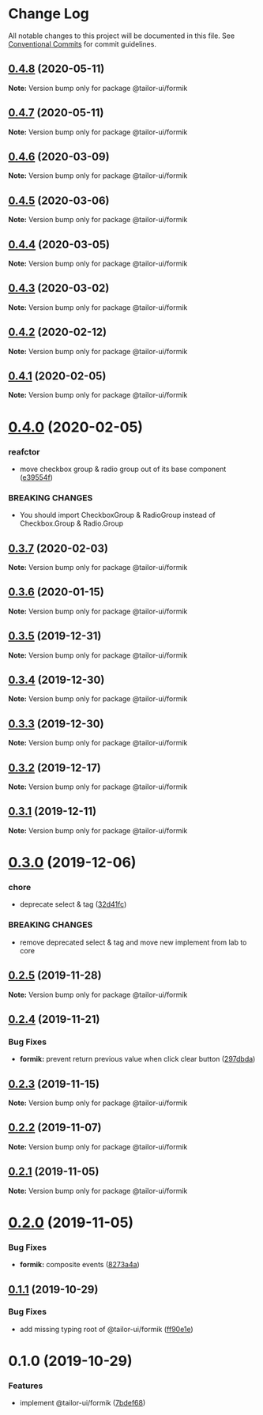 # Change Log

All notable changes to this project will be documented in this file.
See [Conventional Commits](https://conventionalcommits.org) for commit guidelines.

## [0.4.8](https://github.com/Yoctol/tailor-ui/compare/@tailor-ui/formik@0.4.7...@tailor-ui/formik@0.4.8) (2020-05-11)

**Note:** Version bump only for package @tailor-ui/formik





## [0.4.7](https://github.com/Yoctol/tailor-ui/compare/@tailor-ui/formik@0.4.6...@tailor-ui/formik@0.4.7) (2020-05-11)

**Note:** Version bump only for package @tailor-ui/formik





## [0.4.6](https://github.com/Yoctol/tailor-ui/compare/@tailor-ui/formik@0.4.5...@tailor-ui/formik@0.4.6) (2020-03-09)

**Note:** Version bump only for package @tailor-ui/formik





## [0.4.5](https://github.com/Yoctol/tailor-ui/compare/@tailor-ui/formik@0.4.4...@tailor-ui/formik@0.4.5) (2020-03-06)

**Note:** Version bump only for package @tailor-ui/formik





## [0.4.4](https://github.com/Yoctol/tailor-ui/compare/@tailor-ui/formik@0.4.3...@tailor-ui/formik@0.4.4) (2020-03-05)

**Note:** Version bump only for package @tailor-ui/formik





## [0.4.3](https://github.com/Yoctol/tailor-ui/compare/@tailor-ui/formik@0.4.2...@tailor-ui/formik@0.4.3) (2020-03-02)

**Note:** Version bump only for package @tailor-ui/formik





## [0.4.2](https://github.com/Yoctol/tailor-ui/compare/@tailor-ui/formik@0.4.1...@tailor-ui/formik@0.4.2) (2020-02-12)

**Note:** Version bump only for package @tailor-ui/formik





## [0.4.1](https://github.com/Yoctol/tailor-ui/compare/@tailor-ui/formik@0.4.0...@tailor-ui/formik@0.4.1) (2020-02-05)

**Note:** Version bump only for package @tailor-ui/formik





# [0.4.0](https://github.com/Yoctol/tailor-ui/compare/@tailor-ui/formik@0.3.7...@tailor-ui/formik@0.4.0) (2020-02-05)


### reafctor

* move checkbox group & radio group out of its base component ([e39554f](https://github.com/Yoctol/tailor-ui/commit/e39554f3501a2f1e4b5e221b3b6bd593b8d58380))


### BREAKING CHANGES

* You should import CheckboxGroup & RadioGroup instead of Checkbox.Group & Radio.Group





## [0.3.7](https://github.com/Yoctol/tailor-ui/compare/@tailor-ui/formik@0.3.6...@tailor-ui/formik@0.3.7) (2020-02-03)

**Note:** Version bump only for package @tailor-ui/formik





## [0.3.6](https://github.com/Yoctol/tailor-ui/compare/@tailor-ui/formik@0.3.5...@tailor-ui/formik@0.3.6) (2020-01-15)

**Note:** Version bump only for package @tailor-ui/formik





## [0.3.5](https://github.com/Yoctol/tailor-ui/compare/@tailor-ui/formik@0.3.4...@tailor-ui/formik@0.3.5) (2019-12-31)

**Note:** Version bump only for package @tailor-ui/formik





## [0.3.4](https://github.com/Yoctol/tailor-ui/compare/@tailor-ui/formik@0.3.3...@tailor-ui/formik@0.3.4) (2019-12-30)

**Note:** Version bump only for package @tailor-ui/formik





## [0.3.3](https://github.com/Yoctol/tailor-ui/compare/@tailor-ui/formik@0.3.2...@tailor-ui/formik@0.3.3) (2019-12-30)

**Note:** Version bump only for package @tailor-ui/formik





## [0.3.2](https://github.com/Yoctol/tailor-ui/compare/@tailor-ui/formik@0.3.1...@tailor-ui/formik@0.3.2) (2019-12-17)

**Note:** Version bump only for package @tailor-ui/formik





## [0.3.1](https://github.com/Yoctol/tailor-ui/compare/@tailor-ui/formik@0.3.0...@tailor-ui/formik@0.3.1) (2019-12-11)

**Note:** Version bump only for package @tailor-ui/formik





# [0.3.0](https://github.com/Yoctol/tailor-ui/compare/@tailor-ui/formik@0.2.5...@tailor-ui/formik@0.3.0) (2019-12-06)


### chore

* deprecate select & tag ([32d41fc](https://github.com/Yoctol/tailor-ui/commit/32d41fcd5c158672dd73f3568dae77a80d353270))


### BREAKING CHANGES

* remove deprecated select & tag and move new implement from lab to core





## [0.2.5](https://github.com/Yoctol/tailor-ui/compare/@tailor-ui/formik@0.2.4...@tailor-ui/formik@0.2.5) (2019-11-28)

**Note:** Version bump only for package @tailor-ui/formik





## [0.2.4](https://github.com/Yoctol/tailor-ui/compare/@tailor-ui/formik@0.2.3...@tailor-ui/formik@0.2.4) (2019-11-21)


### Bug Fixes

* **formik:** prevent return previous value when click clear button ([297dbda](https://github.com/Yoctol/tailor-ui/commit/297dbdaae30e9a44247f921095249c5915f3b216))





## [0.2.3](https://github.com/Yoctol/tailor-ui/compare/@tailor-ui/formik@0.2.2...@tailor-ui/formik@0.2.3) (2019-11-15)

**Note:** Version bump only for package @tailor-ui/formik





## [0.2.2](https://github.com/Yoctol/tailor-ui/compare/@tailor-ui/formik@0.2.1...@tailor-ui/formik@0.2.2) (2019-11-07)

**Note:** Version bump only for package @tailor-ui/formik





## [0.2.1](https://github.com/Yoctol/tailor-ui/compare/@tailor-ui/formik@0.2.0...@tailor-ui/formik@0.2.1) (2019-11-05)

**Note:** Version bump only for package @tailor-ui/formik





# [0.2.0](https://github.com/Yoctol/tailor-ui/compare/@tailor-ui/formik@0.1.1...@tailor-ui/formik@0.2.0) (2019-11-05)


### Bug Fixes

* **formik:** composite events ([8273a4a](https://github.com/Yoctol/tailor-ui/commit/8273a4a10e808c5d2d06cd804ea9ddece64e29e4))





## [0.1.1](https://github.com/Yoctol/tailor-ui/compare/@tailor-ui/formik@0.1.0...@tailor-ui/formik@0.1.1) (2019-10-29)


### Bug Fixes

* add missing typing root of @tailor-ui/formik ([ff90e1e](https://github.com/Yoctol/tailor-ui/commit/ff90e1ed630fe6d713e2f13812860faf372595cc))





# 0.1.0 (2019-10-29)


### Features

* implement @tailor-ui/formik ([7bdef68](https://github.com/Yoctol/tailor-ui/commit/7bdef685b3c74b2444095449379e98cf2ae366b1))
